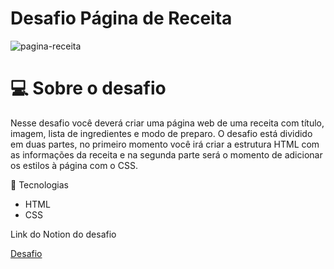 # Desafio Página de Receita

![pagina-receita](https://user-images.githubusercontent.com/93055468/159832271-3b4a0177-45be-4bcb-86d5-2132c746113d.png)

# 💻 Sobre o desafio

Nesse desafio você deverá criar uma página web de uma receita com título, imagem, lista de ingredientes e modo de preparo.
O desafio está dividido em duas partes, no primeiro momento você irá criar a estrutura HTML com as informações da receita e na segunda parte será o momento de adicionar os estilos à página com o CSS.

🚀 Tecnologias

- HTML
- CSS

Link do Notion do desafio

[Desafio](https://efficient-sloth-d85.notion.site/Desafio-Piloto-P-gina-de-Receita-15acc6a34f744484a2e64a1f115bfbae)
